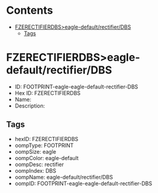 



Contents
========

* [FZERECTIFIERDBS>eagle-default/rectifier/DBS](#fzerectifierdbseagle-defaultrectifierdbs)
	* [Tags](#tags)

# FZERECTIFIERDBS>eagle-default/rectifier/DBS

- ID: FOOTPRINT-eagle-eagle-default-rectifier-DBS
- Hex ID: FZERECTIFIERDBS
- Name: 
- Description: 

## Tags

- hexID: FZERECTIFIERDBS
- oompType: FOOTPRINT
- oompSize: eagle
- oompColor: eagle-default
- oompDesc: rectifier
- oompIndex: DBS
- oompName: eagle-default/rectifier/DBS
- oompID: FOOTPRINT-eagle-eagle-default-rectifier-DBS

